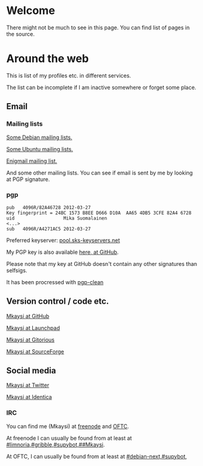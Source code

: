 # Welcome

There might not be much to see in this page. You can find list of pages in the source.

# Around the web

This is list of my profiles etc. in different services.

The list can be incomplete if I am inactive somewhere or forget some place.

## Email

### Mailing lists

[Some Debian mailing lists.](http://lists.debian.org/)

[Some Ubuntu mailing lists.](http://lists.ubuntu.com/)

[Enigmail mailing list.](https://www.mozdev.org/mailman/listinfo/enigmail)

And some other mailing lists. You can see if email is sent by me by looking at PGP signature.

### pgp

```
pub   4096R/82A46728 2012-03-27
Key fingerprint = 24BC 1573 B8EE D666 D10A  AA65 4DB5 3CFE 82A4 6728
uid                  Mika Suomalainen
<...>
sub   4096R/A4271AC5 2012-03-27
```

Preferred keyserver: [pool.sks-keyservers.net](http://pool.sks-keyservers.net:11371/pks/lookup?op=get&search=0x4DB53CFE82A46728)

My PGP key is also available [here, at GitHub](http://mkaysi.github.com/PGP/key.txt).

Please note that my key at GitHub doesn't contain any other signatures than selfsigs.

It has been procressed with [pgp-clean](http://pgp-tools.alioth.debian.org/)


## Version control / code etc.

[Mkaysi at GitHub](https://github.com/Mkaysi)

[Mkaysi at Launchpad](https://launchpad.net/~mkaysi)

[Mkaysi at Gitorious](https://gitorious.org/~mkaysi)

[Mkaysi at SourceForge](https://sourceforge.net/users/mkaysi)

##  Social media

[Mkaysi at Twitter](https://twitter.com/Mkaysi)

[Mkaysi at Identica](https://identi.ca/Mkaysi)

### IRC

You can find me (Mkaysi) at [freenode] and [OFTC].

[freenode]:http://freenode.net/
[OFTC]:http://oftc.net/

At freenode I can usually be found from at least at [#limnoria,#gribble,#supybot,##Mkaysi](irc://irc.freenode.net/#limnoria,#gribble,#supybot,##Mkaysi).

At OFTC, I can usually be found from at least at [#debian-next,#supybot,](irc://irc.oftc.net/#debian-next,#supybot,)
